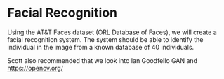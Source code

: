 # Facial Recognition

Using the AT&T Faces dataset (ORL Database of Faces), we will create a facial recognition system. The system should be able to identify the individual in the image from a known database of 40 individuals.

Scott also recommended that we look into Ian Goodfello GAN and https://opencv.org/
